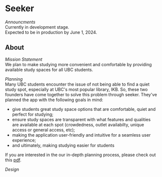 # Seeker

*Announcments* \
Currently in development stage. \
Expected to be in production by June 1, 2024.

## About
*Mission Statement* \
We plan to make studying more convenient and comfortable by providing available study spaces for all UBC students. 

*Planning* \
Many UBC students encounter the issue of not being able to find a quiet study spot, especially at UBC's most popular library, IKB. So, these two founders have come together to solve this problem through seeker. They've planned the app with the following goals in mind:

- give students great study space options that are comfortable, quiet and perfect for studying;
- ensure study spaces are transparent with what features and qualities are available at each spot (crowdedness, outlet availabilty, unique access or general access, etc);
- making the application user-friendly and intuitive for a seamless user experience;
- and ultimately, making studying easier for students

If you are interested in the our in-depth planning process, please check out this [pdf]().

*Design*
